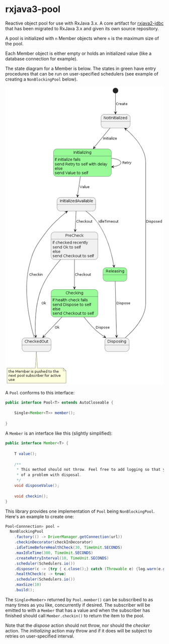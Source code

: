 # rxjava3-pool

Reactive object pool for use with RxJava 3.x. A core artifact for [rxjava2-jdbc](https://github.com/davidmoten/rxjava2-jdbc) that has been migrated to RxJava 3.x and given its own source repository.

A pool is initialized with `n` Member objects where `n` is the maximum size of the pool. 

Each Member object is either empty or holds an initialized value (like a database connection for example). 

The state diagram for a Member is below. The states in green have entry procedures that can be run on user-specified schedulers (see example of creating a `NonBlockingPool` below).

<img  src="src/docs/Member-state-diagram.png"/>

A `Pool` conforms to this interface:

```java
public interface Pool<T> extends AutoCloseable {

    Single<Member<T>> member();

}
```
A `Member` is an interface like this (slightly simplified):
```java
public interface Member<T> {

    T value();

    /**
     * This method should not throw. Feel free to add logging so that you are aware
     * of a problem with disposal.
     */
    void disposeValue();
    
    void checkin();
}
```

This library provides one implementation of `Pool` being `NonBlockingPool`. Here's an example to create one:

```java
Pool<Connnection> pool = 
  NonBlockingPool
    .factory(() -> DriverManager.getConnection(url))
    .checkinDecorator(checkInDecorator)
    .idleTimeBeforeHealthCheck(30, TimeUnit.SECONDS)
    .maxIdleTime(300, TimeUnit.SECONDS) 
    .createRetryInterval(10, TimeUnit.SECONDS)
    .scheduler(Schedulers.io())
    .disposer(c -> {try { c.close();} catch (Throwable e) {log.warn(e.getMessage(),e);}})
    .healthCheck(c -> true)
    .scheduler(Schedulers.io())
    .maxSize(10)
    .build();
```

The `Single<Member>` returned by `Pool.member()` can be subscribed to as many times as you like, concurrently if desired. The subscriber will be emitted to with a `Member` that has a value and when the subscriber has finished should call `Member.checkin()` to return the item to the pool.

Note that the *dispose* action should not throw, nor should the *checker* action. The *initializing* action may throw and if it does will be subject to retries on user-specified interval.
